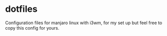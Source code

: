 # dotfiles
Configuration files for manjaro linux with i3wm, for my set up but feel free to copy this config for yours.
